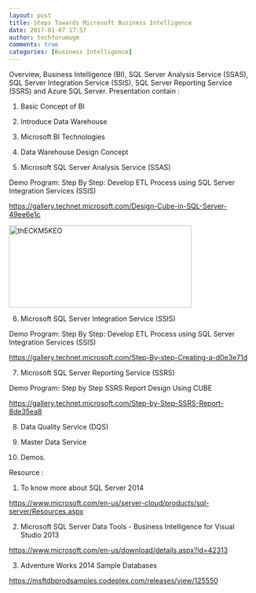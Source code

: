 ```yaml
---
layout: post
title: Steps Towards Microsoft Business Intelligence
date: 2017-01-07 17:57
author: techforumugm
comments: true
categories: [Business Intelligence]
---
```

Overview, Business Intelligence (BI), SQL Server Analysis Service (SSAS), SQL Server Integration Service (SSIS), SQL Server Reporting Service (SSRS) and Azure SQL Server. Presentation contain :

1. Basic Concept of BI

2. Introduce Data Warehouse

3. Microsoft BI Technologies

4. Data Warehouse Design Concept

5. Microsoft SQL Server Analysis Service (SSAS)

Demo Program: Step By Step: Develop ETL Process using SQL Server Integration Services (SSIS)

<a href="https://gallery.technet.microsoft.com/Design-Cube-in-SQL-Server-49ee6e1c"><span style="color:#0066cc;">https://gallery.technet.microsoft.com/Design-Cube-in-SQL-Server-49ee6e1c</span>
</a>

<img class="alignnone size-full wp-image-338" src="https://techforumugm.files.wordpress.com/2017/04/theckm5keo.jpg" alt="thECKM5KEO" width="372" height="167" />

6. Microsoft SQL Server Integration Service (SSIS)

Demo Program: Step By Step: Develop ETL Process using SQL Server Integration Services (SSIS)

<a href="https://gallery.technet.microsoft.com/Design-Cube-in-SQL-Server-49ee6e1c"><span style="color:#0066cc;">https://gallery.technet.microsoft.com/Step-By-step-Creating-a-d0e3e71d</span></a>

7. Microsoft SQL Server Reporting Service (SSRS)

Demo Program: Step by Step SSRS Report Design Using CUBE

<a href="https://gallery.technet.microsoft.com/Step-by-Step-SSRS-Report-8de35ea8"><span style="color:#0066cc;">https://gallery.technet.microsoft.com/Step-by-Step-SSRS-Report-8de35ea8</span></a>

8. Data Quality Service (DQS)

9. Master Data Service

10. Demos.

Resource :

1. To know more about SQL Server 2014

<a href="https://www.microsoft.com/en-us/server-cloud/products/sql-server/Resources.aspx"><span style="color:#0066cc;">https://www.microsoft.com/en-us/server-cloud/products/sql-server/Resources.aspx</span></a>

2. Microsoft SQL Server Data Tools - Business Intelligence for Visual Studio 2013

<a href="https://www.microsoft.com/en-us/download/details.aspx?id=42313"><span style="color:#0066cc;">https://www.microsoft.com/en-us/download/details.aspx?id=42313</span></a>

3. Adventure Works 2014 Sample Databases

<a href="https://msftdbprodsamples.codeplex.com/releases/view/125550"><span style="color:#0066cc;">https://msftdbprodsamples.codeplex.com/releases/view/125550</span></a>

&nbsp;
